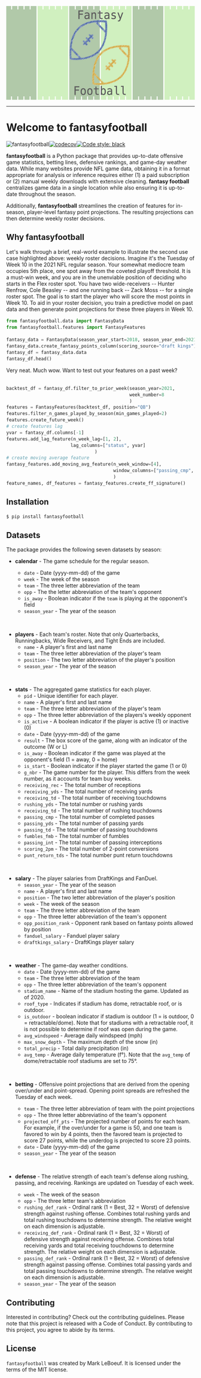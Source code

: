 <p align="center">
<img src="docs/images/logo.jpeg" width="1000" height="250">
</p>

-----------------

# Welcome to fantasyfootball
![fantasyfootball](https://github.com/thecodeforest/fantasyfootball/actions/workflows/tests.yml/badge.svg)[![codecov](https://codecov.io/gh/thecodeforest/fantasyfootball/branch/main/graph/badge.svg?token=J2HY3ZOITH)](https://codecov.io/gh/thecodeforest/fantasyfootball)[![Code style: black](https://img.shields.io/badge/code%20style-black-000000.svg)](https://github.com/psf/black)



**fantasyfootball** is a Python package that provides up-to-date offensive game statistics, betting lines, defensive rankings, and game-day weather data. While many websites provide NFL game data, obtaining it in a format appropriate for analysis or inference requires either (1) a paid subscription or (2) manual weekly downloads with extensive cleaning. **fantasy football** centralizes game data in a single location while also ensuring it is up-to-date throughout the season.

Additionally, **fantasyfootball** streamlines the creation of features for in-season, player-level fantasy point projections. The resulting projections can then determine weekly roster decisions. 

## Why fantasyfootball

Let's walk through a brief, real-world example to illustrate the second use case highlighted above: weekly roster decisions. Imagine it's the Tuesday of Week 10 in the 2021 NFL regular season. Your somewhat mediocre team occupies 5th place, one spot away from the coveted playoff threshold. It is a must-win week, and you are in the unenviable position of deciding who starts in the Flex roster spot. You have two wide-receivers -- Hunter Renfrow, Cole Beasley -- and one running back -- Zack Moss -- for a single roster spot. 
The goal is to start the player who will score the most points in Week 10. To aid in your roster decision, you train a predictive model on past data and then generate point projections for these three players in Week 10. 

```python
from fantasyfootball.data import FantasyData
from fantasyfootball.features import FantasyFeatures

fantasy_data = FantasyData(season_year_start=2018, season_year_end=2021)
fantasy_data.create_fantasy_points_column(scoring_source="draft kings")                           
fantasy_df = fantasy_data.data
fantasy_df.head()
```

Very neat. Much wow. Want to test out your features on a past week?

```python

backtest_df = fantasy_df.filter_to_prior_week(season_year=2021, 
                                              week_number=8
                                              )
features = FantasyFeatures(backtest_df, position="QB")                 
features.filter_n_games_played_by_season(min_games_played=2)                             
features.create_future_week()
# create features lag
yvar = fantasy_df.columns[-1]
features.add_lag_feature(n_week_lag=[1, 2], 
                        lag_columns=["status", yvar]
                                 )
# create moving average feature                                 
fantasy_features.add_moving_avg_feature(n_week_window=[4],
                                        window_columns=["passing_cmp", yvar]
                                        )
feature_names, df_features = fantasy_features.create_ff_signature()                                        

```





## Installation

```bash
$ pip install fantasyfootball
```

## Datasets
The package provides the following seven datasets by season: 

* **calendar** - The game schedule for the regular season. 

    * `date` - Date (yyyy-mm-dd) of the game
    * `week` - The week of the season
    * `team` - The three letter abbreviation of the team
    * `opp` - The the letter abbreviation of the team's opponent
    * `is_away` - Boolean indicator if the `team` is playing at the opponent's field
    * `season_year` - The year of the season

<br>

* **players** - Each team's roster. Note that only Quarterbacks, Runningbacks, Wide Receivers, and Tight Ends are included. 
    * `name` - A player's first and last name
    * `team` - The three letter abbreviation of the player's team
    * `position` - The two letter abbreviation of the player's position
    * `season_year` - The year of the season

<br>    

* **stats** - The aggregated game statistics for each player. 
    * `pid` - Unique identifier for each player. 
    * `name` - A player's first and last name 
    * `team` - The three letter abbreviation of the player's team
    * `opp` - The three letter abbreviation of the players's weekly opponent 
    * `is_active` - A boolean indicator if the player is active (1) or inactive (0)
    * `date` - Date (yyyy-mm-dd) of the game
    * `result` - The box score of the game, along with an indicator of the outcome (W or L)
    * `is_away` - Boolean indicator if the game was played at the opponent's field (1 = away, 0 = home)
    * `is_start` - Boolean indicator if the player started the game (1 or 0)
    * `g_nbr` - The game number for the player. This differs from the week number, as it accounts for team buy weeks. 
    * `receiving_rec` - The total number of receptions
    * `receiving_yds` - The total number of receiving yards
    * `receiving_td` - The total number of receiving touchdowns
    * `rushing_yds` - The total number or rushing yards
    * `receiving_td` - The total number of rushing touchdowns
    * `passing_cmp` - The total number of completed passes
    * `passing_yds` - The total number of passing yards
    * `passing_td` - The total number of passing touchdowns
    * `fumbles_fmb` - The total number of fumbles
    * `passing_int` - The total number of passing interceptions
    * `scoring_2pm` - The total number of 2-point conversions
    * `punt_return_tds` - The total number punt return touchdowns

<br>

* **salary** - The player salaries from DraftKings and FanDuel.
    * `season_year` - The year of the season
    * `name` - A player's first and last name 
    * `position` - The two letter abbreviation of the player's position
    * `week` - The week of the season
    * `team` - The three letter abbreviation of the team
    * `opp` - The three letter abbreviation of the team's opponent
    * `opp_position_rank` - Opponent rank based on fantasy points allowed by position
    * `fanduel_salary` - Fanduel player salary
    * `draftkings_salary` - DraftKings player salary

<br>

* **weather** - The game-day weather conditions. 
    * `date` - Date (yyyy-mm-dd) of the game
    * `team` - The three letter abbreviation of the team
    * `opp` - The three letter abbreviation of the team's opponent
    * `stadium_name` - Name of the stadium hosting the game. Updated as of 2020. 
    * `roof_type` - Indicates if stadium has dome, retractable roof, or is outdoor. 
    * `is_outdoor` - boolean indicator if stadium is outdoor (1 = is outdoor, 0 = retractable/dome). Note that for stadiums with a retractable roof, it is not possible to determine if roof was open during the game. 
    * `avg_windspeed` - Average daily windspeed (mph)
    * `max_snow_depth` - The maximum depth of the snow (in)
    * `total_precip` - Total daily precipitation (in)
    * `avg_temp` - Average daily temperature (f&deg;). Note that the `avg_temp` of dome/retractable roof stadiums are set to 75&deg;.



<br>


* **betting** - Offensive point projections that are derived from the opening over/under and point-spread. Opening point spreads are refreshed the Tuesday of each week.

    * `team` - The three letter abbreviation of team with the point projections
    * `opp` - The three letter abbreviatino of the team's opponent
    * `projected_off_pts` - The projected number of points for each team. For example, if the over/under for a game is 50, and one team is favored to win by 4 points, then the favored team is projected to score 27 points, while the underdog is projected to score 23 points. 
    * `date` - Date (yyyy-mm-dd) of the game
    * `season_year` - The year of the season

<br>

* **defense** - The relative strength of each team's defense along rushing, passing, and receiving. Rankings are updated on Tuesday of each week. 

    * `week` - The week of the season
    * `opp` - The three letter team's abbreviation
    * `rushing_def_rank` - Ordinal rank (1 = Best, 32 = Worst) of defensive strength against rushing offense. Combines total rushing yards and total rushing touchdowns to determine strength. The relative weight on each dimension is adjustable. 
    * `receiving_def_rank` - Ordinal rank (1 = Best, 32 = Worst) of defensive strength against receiving offense. Combines total receiving yards and total receiving touchdowns to determine strength. The relative weight on each dimension is adjustable. 
    * `passing_def_rank` - Ordinal rank (1 = Best, 32 = Worst) of defensive strength against passing offense. Combines total passing yards and total passing touchdowns to determine strength. The relative weight on each dimension is adjustable. 
    * `season_year` - The year of the season


## Contributing

Interested in contributing? Check out the contributing guidelines. Please note that this project is released with a Code of Conduct. By contributing to this project, you agree to abide by its terms.

## License

`fantasyfootball` was created by Mark LeBoeuf. It is licensed under the terms of the MIT license.




